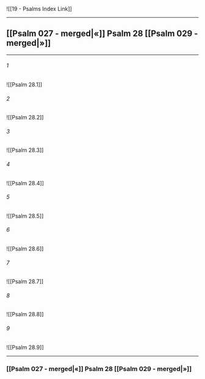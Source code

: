 ![[19 - Psalms Index Link]]

---
##  [[Psalm 027 - merged|«]] Psalm 28 [[Psalm 029 - merged|»]]

---

###### 1
![[Psalm 28.1]] 

###### 2
![[Psalm 28.2]] 

###### 3
![[Psalm 28.3]] 

###### 4
![[Psalm 28.4]]

###### 5 
![[Psalm 28.5]] 

###### 6
![[Psalm 28.6]] 

###### 7
![[Psalm 28.7]] 

###### 8
![[Psalm 28.8]] 

###### 9
![[Psalm 28.9]] 


---
###  [[Psalm 027 - merged|«]] Psalm 28 [[Psalm 029 - merged|»]]